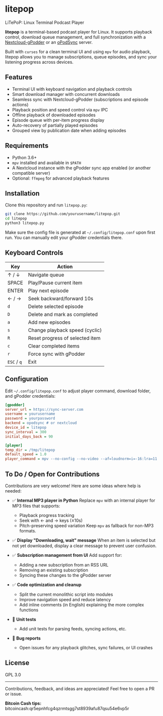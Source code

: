 # litepop
LiTePoP: Linux Terminal Podcast Player

**litepop** is a terminal-based podcast player for Linux. It supports playback control, download queue management, and full synchronization with a [Nextcloud-gPodder](https://github.com/gpodder/mygpo) or an [oPodSync](https://github.com/kd2org/opodsync) server.

Built with `curses` for a clean terminal UI and using `mpv` for audio playback, litepop allows you to manage subscriptions, queue episodes, and sync your listening progress across devices.

## Features

- Terminal UI with keyboard navigation and playback controls
- Smart download manager with concurrent downloads
- Seamless sync with Nextcloud-gPodder (subscriptions and episode actions)
- Playback position and speed control via `mpv` IPC
- Offline playback of downloaded episodes
- Episode queue with per-item progress display
- Auto-recovery of partially played episodes
- Grouped view by publication date when adding episodes

## Requirements

- Python 3.6+
- `mpv` installed and available in `$PATH`
- A Nextcloud instance with the gPodder sync app enabled (or another compatible server)
- Optional: `ffmpeg` for advanced playback features

## Installation

Clone this repository and run `litepop.py`:

```bash
git clone https://github.com/yourusername/litepop.git
cd litepop
python3 litepop.py
````

Make sure the config file is generated at `~/.config/litepop.conf` upon first run. You can manually edit your gPodder credentials there.

## Keyboard Controls

| Key         | Action                          |
| ----------- | ------------------------------- |
| ↑ / ↓       | Navigate queue                  |
| SPACE       | Play/Pause current item         |
| ENTER       | Play next episode               |
| ← / →       | Seek backward/forward 10s       |
| `d`         | Delete selected episode         |
| `D`         | Delete and mark as completed    |
| `a`         | Add new episodes                |
| `s`         | Change playback speed (cyclic)  |
| `R`         | Reset progress of selected item |
| `c`         | Clear completed items           |
| `r`         | Force sync with gPodder         |
| `ESC` / `q` | Exit                            |

## Configuration

Edit `~/.config/litepop.conf` to adjust player command, download folder, and gPodder credentials:

```ini
[gpodder]
server_url = https://sync-server.com
username = yourusername
password = yourpassword
backend = opodsync # or nextcloud
device_id = litepop
sync_interval = 300
initial_days_back = 90

[player]
temp_dir = /tmp/litepop
default_speed = 1.0
player_command = mpv --no-config --no-video --af=loudnorm=i=-16:lra=11:tp=-1.5 --speed={speed} --start={start_time} --input-ipc-server={ipc_socket} {file}
```

## To Do / Open for Contributions

Contributions are very welcome! Here are some ideas where help is needed:

* ✅ **Internal MP3 player in Python**
  Replace `mpv` with an internal player for MP3 files that supports:

  * Playback progress tracking
  * Seek with ← and → keys (±10s)
  * Pitch-preserving speed variation
    Keep `mpv` as fallback for non-MP3 formats.

* ✅ **Display "Downloading, wait" message**
  When an item is selected but not yet downloaded, display a clear message to prevent user confusion.

* ✅ **Subscription management from UI**
  Add support for:

  * Adding a new subscription from an RSS URL
  * Removing an existing subscription
  * Syncing these changes to the gPodder server

* ✅ **Code optimization and cleanup**

  * Split the current monolithic script into modules
  * Improve navigation speed and reduce latency
  * Add inline comments (in English) explaining the more complex functions

* 📄 **Unit tests**

  * Add unit tests for parsing feeds, syncing actions, etc.

* 🐞 **Bug reports**

  * Open issues for any playback glitches, sync failures, or UI crashes

## License

GPL 3.0

---

Contributions, feedback, and ideas are appreciated! Feel free to open a PR or issue.


**Bitcoin Cash tips:** bitcoincash:qr5epnhfcg4qzrmtsgg7st8939afu87qsu54e6vp5r
